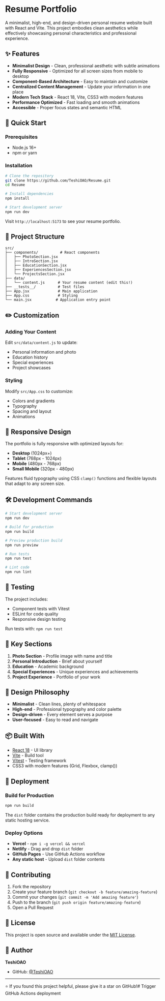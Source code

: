 # Resume Portfolio

A minimalist, high-end, and design-driven personal resume website built with React and Vite. This project embodies clean aesthetics while effectively showcasing personal characteristics and professional experience.

## ✨ Features

- **Minimalist Design** - Clean, professional aesthetic with subtle animations
- **Fully Responsive** - Optimized for all screen sizes from mobile to desktop
- **Component-Based Architecture** - Easy to maintain and customize
- **Centralized Content Management** - Update your information in one place
- **Modern Tech Stack** - React 18, Vite, CSS3 with modern features
- **Performance Optimized** - Fast loading and smooth animations
- **Accessible** - Proper focus states and semantic HTML

## 🚀 Quick Start

### Prerequisites
- Node.js 16+ 
- npm or yarn

### Installation

```bash
# Clone the repository
git clone https://github.com/TeshiOAO/Resume.git
cd Resume

# Install dependencies
npm install

# Start development server
npm run dev
```

Visit `http://localhost:5173` to see your resume portfolio.

## 📁 Project Structure

```
src/
├── components/          # React components
│   ├── PhotoSection.jsx
│   ├── IntroSection.jsx
│   ├── EducationSection.jsx
│   ├── ExperiencesSection.jsx
│   └── ProjectsSection.jsx
├── data/
│   └── content.js      # Your resume content (edit this!)
├── __tests__/          # Test files
├── App.jsx             # Main application
├── App.css             # Styling
└── main.jsx           # Application entry point
```

## ✏️ Customization

### Adding Your Content

Edit `src/data/content.js` to update:
- Personal information and photo
- Education history
- Special experiences
- Project showcases

### Styling

Modify `src/App.css` to customize:
- Colors and gradients
- Typography
- Spacing and layout
- Animations

## 📱 Responsive Design

The portfolio is fully responsive with optimized layouts for:
- **Desktop** (1024px+)
- **Tablet** (768px - 1024px)
- **Mobile** (480px - 768px)
- **Small Mobile** (320px - 480px)

Features fluid typography using CSS `clamp()` functions and flexible layouts that adapt to any screen size.

## 🛠️ Development Commands

```bash
# Start development server
npm run dev

# Build for production
npm run build

# Preview production build
npm run preview

# Run tests
npm run test

# Lint code
npm run lint
```

## 🧪 Testing

The project includes:
- Component tests with Vitest
- ESLint for code quality
- Responsive design testing

Run tests with: `npm run test`

## 🌟 Key Sections

1. **Photo Section** - Profile image with name and title
2. **Personal Introduction** - Brief about yourself
3. **Education** - Academic background
4. **Special Experiences** - Unique experiences and achievements
5. **Project Experience** - Portfolio of your work

## 🎨 Design Philosophy

- **Minimalist** - Clean lines, plenty of whitespace
- **High-end** - Professional typography and color palette
- **Design-driven** - Every element serves a purpose
- **User-focused** - Easy to read and navigate

## 📦 Built With

- [React 18](https://reactjs.org/) - UI library
- [Vite](https://vitejs.dev/) - Build tool
- [Vitest](https://vitest.dev/) - Testing framework
- CSS3 with modern features (Grid, Flexbox, clamp())

## 🚀 Deployment

### Build for Production

```bash
npm run build
```

The `dist` folder contains the production build ready for deployment to any static hosting service.

### Deploy Options
- **Vercel** - `npm i -g vercel && vercel`
- **Netlify** - Drag and drop `dist` folder
- **GitHub Pages** - Use GitHub Actions workflow
- **Any static host** - Upload `dist` folder contents

## 🤝 Contributing

1. Fork the repository
2. Create your feature branch (`git checkout -b feature/amazing-feature`)
3. Commit your changes (`git commit -m 'Add amazing feature'`)
4. Push to the branch (`git push origin feature/amazing-feature`)
5. Open a Pull Request

## 📄 License

This project is open source and available under the [MIT License](LICENSE).

## 👤 Author

**TeshiOAO**
- GitHub: [@TeshiOAO](https://github.com/TeshiOAO)

---

⭐ If you found this project helpful, please give it a star on GitHub!# Trigger GitHub Actions deployment
